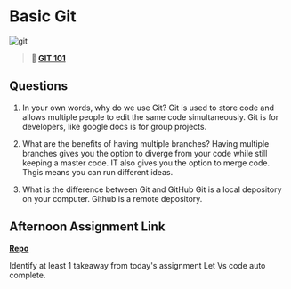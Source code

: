 # Basic Git

![git](https://git-scm.com/images/branching-illustration@2x.png)

> **📖 [GIT 101](https://codeworksacademy.com/fs-student-guide/resources/wk1/01-GIT)**

## Questions

1. In your own words, why do we use Git?
Git is used to store code and allows multiple people to edit the same code simultaneously. Git is for developers, like google docs is for group projects.

2. What are the benefits of having multiple branches?
Having multiple branches gives you the option to diverge from your code while still keeping a master code. IT also gives you the option to merge code. Thgis means you can run different ideas. 

3. What is the difference between Git and GitHub
Git is a local depository on your computer. Github is a remote depository. 

## Afternoon Assignment Link

**[Repo](https://github.com/M-Walker32/<ASSIGNMENT_REPO>)**

Identify at least 1 takeaway from today's assignment
Let Vs code auto complete. 
